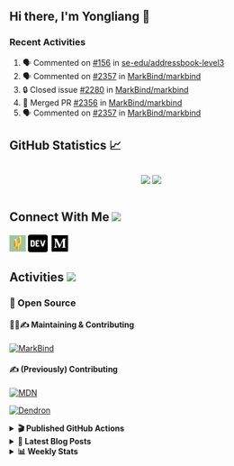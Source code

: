 ## Hi there, I'm Yongliang 👋

### Recent Activities

<!--START_SECTION:activity-->
1. 🗣 Commented on [#156](https://github.com/se-edu/addressbook-level3/pull/156#issuecomment-1704339891) in [se-edu/addressbook-level3](https://github.com/se-edu/addressbook-level3)
2. 🗣 Commented on [#2357](https://github.com/MarkBind/markbind/pull/2357#issuecomment-1703986988) in [MarkBind/markbind](https://github.com/MarkBind/markbind)
3. 🔒 Closed issue [#2280](https://github.com/MarkBind/markbind/issues/2280) in [MarkBind/markbind](https://github.com/MarkBind/markbind)
4. 🎉 Merged PR [#2356](https://github.com/MarkBind/markbind/pull/2356) in [MarkBind/markbind](https://github.com/MarkBind/markbind)
5. 🗣 Commented on [#2357](https://github.com/MarkBind/markbind/pull/2357#issuecomment-1702251672) in [MarkBind/markbind](https://github.com/MarkBind/markbind)
<!--END_SECTION:activity-->

## GitHub Statistics :chart_with_upwards_trend:
<div align="center">
<div style="display: flex; align-items: center; justify-content: center;">

[![](https://github-readme-stats-tlylt.vercel.app/api?username=tlylt&show_icons=true&theme=tokyonight&hide_border=true&locale=en)](https://github.com/tlylt)
[![](https://github-readme-streak-stats.herokuapp.com/?user=tlylt&theme=tokyonight&hide_border=true)](https://github.com/tlylt)
</div>
</div>

## Connect With Me <img src="https://media.giphy.com/media/2wh5K5yE3ulp3xgYcG/giphy-downsized.gif" width="30">

<a href="https://www.yongliangliu.com/" target="_blank"><img align="center" src="static/site-icon.png" alt="yongliangliu.com" height="29" width="29" /></a>
<a href="https://dev.to/tlylt" target="_blank"><img align="center" src="static/dev-badge.svg" alt="dev.to/tlylt" height="35" width="35" /></a>
<a href="https://tlylt.medium.com" target="_blank"><img align="center" src="static/medium.png" alt="tlylt.medium.com" height="35" width="35" /></a>

## Activities <img src="https://media.giphy.com/media/WUlplcMpOCEmTGBtBW/giphy.gif" width="30">

### 🔭 Open Source

#### 👷‍♂️✍️ Maintaining & Contributing
[![MarkBind](https://github-readme-stats-tlylt.vercel.app/api/pin/?username=markbind&repo=markbind)](https://github.com/MarkBind/markbind)

#### ✍️ (Previously) Contributing
[![MDN](https://github-readme-stats-tlylt.vercel.app/api/pin/?username=mdn&repo=content)](https://github.com/mdn/content/issues?q=is%3Aopen+involves%3A%40me+sort%3Aupdated-desc)

[![Dendron](https://github-readme-stats-tlylt.vercel.app/api/pin/?username=dendronhq&repo=dendron)](https://github.com/dendronhq/dendron/issues?q=is%3Aopen+involves%3A%40me+sort%3Aupdated-desc)

<details>
<summary> <b>🎬 Published GitHub Actions </b> </summary>

[![install-graphviz](https://github-readme-stats-tlylt.vercel.app/api/pin/?username=tlylt&repo=install-graphviz)](https://github.com/tlylt/install-graphviz)

[![reposense-action](https://github-readme-stats-tlylt.vercel.app/api/pin/?username=tlylt&repo=reposense-action)](https://github.com/tlylt/reposense-action)

[![markbin-action](https://github-readme-stats-tlylt.vercel.app/api/pin/?username=markbind&repo=markbind-action)](https://github.com/MarkBind/markbind-action)

</details>

<details>
<summary> <b>📕 Latest Blog Posts</b> </summary>

<!-- BLOG-POST-LIST:START -->
- [Deploy a ChatGPT API Server in no time](https://www.yongliangliu.com/blog/chatgpt-nextjs-server/)
- [Creating a regex-based Markdown parser in TypeScript](https://www.yongliangliu.com/blog/rmark/)
- [Create VSCode Snippets for Markdown Blog Workflows](https://www.yongliangliu.com/blog/vscode-snippets/)
- [Brag Doc 2023](https://www.yongliangliu.com/blog/brag-doc-2023/)
- [My Journey into Open Source](https://www.yongliangliu.com/blog/my-journey-into-open-source/)
<!-- BLOG-POST-LIST:END -->

</details>

<details>
<summary> <b>📊 Weekly Stats</b> </summary>

<!--START_SECTION:waka-->
![Code Time](http://img.shields.io/badge/Code%20Time-1%2C123%20hrs%2031%20mins-blue)

**🐱 My GitHub Data** 

> 📦 654.7 kB Used in GitHub's Storage 
 > 
> 🏆 1,486 Contributions in the Year 2023
 > 
> 🚫 Not Opted to Hire
 > 
> 📜 174 Public Repositories 
 > 
> 🔑 40 Private Repositories 
 > 
**I'm an Early 🐤** 

```text
🌞 Morning                3928 commits        ███████░░░░░░░░░░░░░░░░░░   29.38 % 
🌆 Daytime                3587 commits        ███████░░░░░░░░░░░░░░░░░░   26.83 % 
🌃 Evening                4956 commits        █████████░░░░░░░░░░░░░░░░   37.07 % 
🌙 Night                  898 commits         ██░░░░░░░░░░░░░░░░░░░░░░░   06.72 % 
```
📅 **I'm Most Productive on Wednesday** 

```text
Monday                   1750 commits        ███░░░░░░░░░░░░░░░░░░░░░░   13.09 % 
Tuesday                  1950 commits        ████░░░░░░░░░░░░░░░░░░░░░   14.59 % 
Wednesday                2160 commits        ████░░░░░░░░░░░░░░░░░░░░░   16.16 % 
Thursday                 1676 commits        ███░░░░░░░░░░░░░░░░░░░░░░   12.54 % 
Friday                   1719 commits        ███░░░░░░░░░░░░░░░░░░░░░░   12.86 % 
Saturday                 2046 commits        ████░░░░░░░░░░░░░░░░░░░░░   15.30 % 
Sunday                   2068 commits        ████░░░░░░░░░░░░░░░░░░░░░   15.47 % 
```


📊 **This Week I Spent My Time On** 

```text
🕑︎ Time Zone: Asia/Singapore

💬 Programming Languages: 
Markdown                 3 hrs 50 mins       █████████████░░░░░░░░░░░░   51.36 % 
TypeScript               1 hr 34 mins        █████░░░░░░░░░░░░░░░░░░░░   20.97 % 
JavaScript               48 mins             ███░░░░░░░░░░░░░░░░░░░░░░   10.88 % 
JSON                     15 mins             █░░░░░░░░░░░░░░░░░░░░░░░░   03.34 % 
TSQL                     13 mins             █░░░░░░░░░░░░░░░░░░░░░░░░   03.10 % 
```


 Last Updated on 03/09/2023 00:47:48 UTC
<!--END_SECTION:waka-->

</details>
